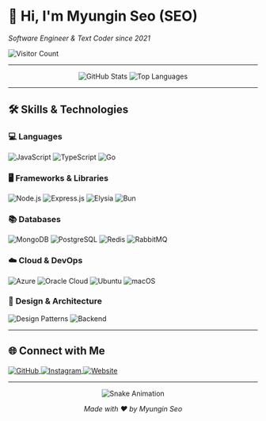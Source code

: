 <!-- Profile Header -->
# 👋 Hi, I'm **Myungin Seo (SEO)**

*Software Engineer & Text Coder since 2021*

![Visitor Count](https://komarev.com/ghpvc/?username=smee6&color=brightgreen)

---

<!-- GitHub Stats -->
<p align="center">
  <img src="https://github-readme-stats.vercel.app/api?username=smee6&show_icons=true&theme=dracula&hide_border=true" alt="GitHub Stats" />
  <img src="https://github-readme-stats.vercel.app/api/top-langs/?username=smee6&layout=compact&theme=dracula&hide_border=true" alt="Top Languages" />
</p>

---

<!-- Skills Section -->
## 🛠️ Skills & Technologies

### 💻 **Languages**
![JavaScript](https://img.shields.io/badge/JavaScript-F7DF1E?style=flat-square&logo=javascript&logoColor=black) 
![TypeScript](https://img.shields.io/badge/TypeScript-3178C6?style=flat-square&logo=typescript&logoColor=white) 
![Go](https://img.shields.io/badge/Go-00ADD8?style=flat-square&logo=go&logoColor=white)

### 🖥️ **Frameworks & Libraries**
![Node.js](https://img.shields.io/badge/Node.js-339933?style=flat-square&logo=node.js&logoColor=white) 
![Express.js](https://img.shields.io/badge/Express.js-404D59?style=flat-square&logo=express&logoColor=white) 
![Elysia](https://img.shields.io/badge/Elysia-4B0082?style=flat-square&logo=elysia&logoColor=white) 
![Bun](https://img.shields.io/badge/Bun-314D6A?style=flat-square&logo=bun&logoColor=white)

### 📚 **Databases**
![MongoDB](https://img.shields.io/badge/MongoDB-47A248?style=flat-square&logo=mongodb&logoColor=white) 
![PostgreSQL](https://img.shields.io/badge/PostgreSQL-336791?style=flat-square&logo=postgresql&logoColor=white) 
![Redis](https://img.shields.io/badge/Redis-DC382D?style=flat-square&logo=redis&logoColor=white) 
![RabbitMQ](https://img.shields.io/badge/RabbitMQ-FF6600?style=flat-square&logo=rabbitmq&logoColor=white)

### ☁️ **Cloud & DevOps**
![Azure](https://img.shields.io/badge/Azure-0078D4?style=flat-square&logo=microsoftazure&logoColor=white) 
![Oracle Cloud](https://img.shields.io/badge/Oracle%20Cloud-146EB4?style=flat-square&logo=oracle&logoColor=white) 
![Ubuntu](https://img.shields.io/badge/Ubuntu-E95420?style=flat-square&logo=ubuntu&logoColor=white) 
![macOS](https://img.shields.io/badge/macOS-999999?style=flat-square&logo=apple&logoColor=white)

### 🎨 **Design & Architecture**
![Design Patterns](https://img.shields.io/badge/Design%20Patterns-FF6347?style=flat-square&logo=patterns&logoColor=white) 
![Backend](https://img.shields.io/badge/Backend-4B0082?style=flat-square&logo=backend&logoColor=white)

---

<!-- Connect Section -->
## 🌐 Connect with Me

<p align="left">
  <a href="https://github.com/smee6" target="blank">
    <img align="center" src="https://img.shields.io/badge/GitHub-181717?style=for-the-badge&logo=github&logoColor=white" alt="GitHub" />
  </a>
  <a href="https://instagram.com/codegosu.me" target="blank">
    <img align="center" src="https://img.shields.io/badge/Instagram-E4405F?style=for-the-badge&logo=instagram&logoColor=white" alt="Instagram" />
  </a>
  <a href="https://codegosu.me" target="blank">
    <img align="center" src="https://img.shields.io/badge/codegosu.me-000000?style=for-the-badge&logo=about.me&logoColor=white" alt="Website" />
  </a>
</p>

---

<!-- Footer -->
<p align="center">
  <img src="https://github.com/smee6/smee6/blob/main/assets/github-contribution-grid-snake.svg" alt="Snake Animation" />
</p>

<p align="center">
  <i>Made with ❤️ by Myungin Seo</i>
</p>
